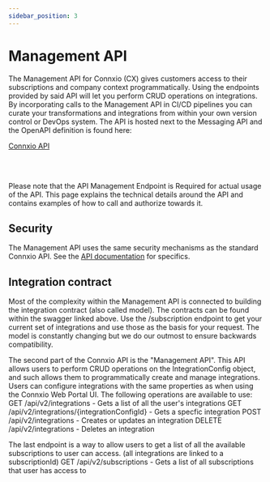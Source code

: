 ```yaml
---
sidebar_position: 3
---
```


# Management API

The Management API for Connxio (CX) gives customers access to their subscriptions and company context programmatically. Using the endpoints provided by said API will let you perform CRUD operations on integrations. By incorporating calls to the Management API in CI/CD pipelines you can curate your transformations and integrations from within your own version control or DevOps system. The API is hosted next to the Messaging API and the OpenAPI definition is found here:

<a href="https://app-cx-ratchet-api.azurewebsites.net/index.html" className="action-button">Connxio API</a>

<br />
<br />

Please note that the API Management Endpoint is Required for actual usage of the API. This page explains the technical details around the API and contains examples of how to call and authorize towards it.

## Security

The Management API uses the same security mechanisms as the standard Connxio API. See the [API documentation](/integrations/adapters/inbound/api.md) for specifics.

## Integration contract

Most of the complexity within the Management API is connected to building the integration contract (also called model). The contracts can be found within the swagger linked above. Use the /subscription endpoint to get your current set of integrations and use those as the basis for your request. The model is constantly changing but we do our outmost to ensure backwards compatibility.


The second part of the Connxio API is the "Management API". This API allows users to perform CRUD operations on the IntegrationConfig object, and such allows them to programmatically create and manage integrations. Users can configure integrations with the same properties as when using the Connxio Web Portal UI.
The following operations are available to use:
GET /api/v2/integrations - Gets a list of all the user's integrations
GET /api/v2/integrations/{integrationConfigId} - Gets a specfic integration
POST /api/v2/integrations - Creates or updates an integration
DELETE /api/v2/integrations - Deletes an integration

The last endpoint is a way to allow users to get a list of all the available subscriptions to user can access. (all integrations are linked to a subscriptionId)
GET /api/v2/subscriptions - Gets a list of all subscriptions that user has access to